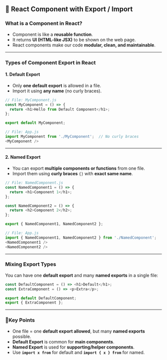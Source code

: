 ## 📘 **React Component with Export / Import**

### What is a Component in React?
- Component is like a **reusable function**.
- It returns **UI (HTML-like JSX)** to be shown on the web page.
- React components make our code **modular, clean, and maintainable**.

---

### **Types of Component Export in React**

#### 1. **Default Export**
- Only **one default export** is allowed in a file.
- Import it using **any name** (no curly braces).

```js
// File: MyComponent.js
const MyComponent = () => {
  return <h1>Hello from Default Component</h1>;
};

export default MyComponent;
```

```js
// File: App.js
import MyComponent from './MyComponent';  // No curly braces
<MyComponent />
```

---

#### 2. **Named Export**
- You can export **multiple components or functions** from one file.
- Import them using **curly braces** `{}` with **exact same name**.

```js
// File: NamedComponent.js
const NamedComponent1 = () => {
  return <h1>Component 1</h1>;
};

const NamedComponent2 = () => {
  return <h2>Component 2</h2>;
};

export { NamedComponent1, NamedComponent2 };
```

```js
// File: App.js
import { NamedComponent1, NamedComponent2 } from './NamedComponent';
<NamedComponent1 />
<NamedComponent2 />
```

---

### **Mixing Export Types**
You can have one **default export** and many **named exports** in a single file:

```js
const DefaultComponent = () => <h1>Default</h1>;
const ExtraComponent = () => <p>Extra</p>;

export default DefaultComponent;
export { ExtraComponent };
```

---

### 📝**Key Points**
- One file = one **default export allowed**, but many **named exports** possible.
- **Default Export** is common for **main components**.
- **Named Export** is used for **supporting/helper components**.
- Use **`import x from`** for default and **`import { x } from`** for named.

